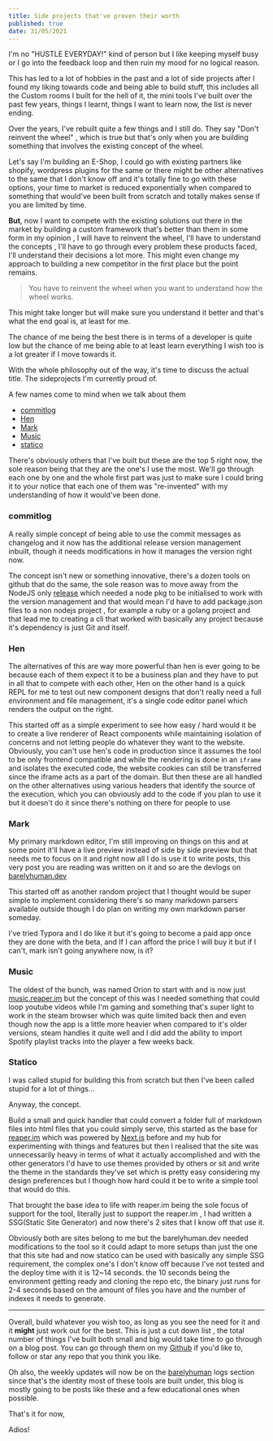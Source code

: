 ```yaml
---
title: Side projects that've proven their worth
published: true
date: 31/05/2021
---
```


I'm no "HUSTLE EVERYDAY!" kind of person but I like keeping myself busy or I go
into the feedback loop and then ruin my mood for no logical reason.

This has led to a lot of hobbies in the past and a lot of side projects after I
found my liking towards code and being able to build stuff, this includes all
the Custom rooms I built for the hell of it, the mini tools I've built over the
past few years, things I learnt, things I want to learn now, the list is never
ending.

Over the years, I've rebuilt quite a few things and I still do. They say "Don't
reinvent the wheel" , which is true but that's only when you are building
something that involves the existing concept of the wheel.

Let's say I'm building an E-Shop, I could go with existing partners like
shopify, wordpress plugins for the same or there might be other alternatives to
the same that I don't know off and it's totally fine to go with these options,
your time to market is reduced exponentially when compared to something that
would've been built from scratch and totally makes sense if you are limited by
time.

**But**, now I want to compete with the existing solutions out there in the
market by building a custom framework that's better than them in some form in my
opinion , I will have to reinvent the wheel, I'll have to understand the
concepts , I'll have to go through every problem these products faced, I'll
understand their decisions a lot more. This might even change my approach to
building a new competitor in the first place but the point remains.

> You have to reinvent the wheel when you want to understand how the wheel
> works.

This might take longer but will make sure you understand it better and that's
what the end goal is, at least for me.

The chance of me being the best there is in terms of a developer is quite low
but the chance of me being able to at least learn everything I wish too is a lot
greater if I move towards it.

With the whole philosophy out of the way, it's time to discuss the actual title.
The sideprojects I'm currently proud of.

A few names come to mind when we talk about them

- [commitlog](https://github.com/barelyhuman/commitlog)
- [Hen](https://hen.reaper.im)
- [Mark](https://mark.reaper.im)
- [Music](https://music.reaper.im)
- [statico](https://github.com/barelyhuman/statico)

There's obviously others that I've built but these are the top 5 right now, the
sole reason being that they are the one's I use the most. We'll go through each
one by one and the whole first part was just to make sure I could bring it to
your notice that each one of them was "re-invented" with my understanding of how
it would've been done.

### commitlog

A really simple concept of being able to use the commit messages as changelog
and it now has the additional release version management inbuilt, though it
needs modifications in how it manages the version right now.

The concept isn't new or something innovative, there's a dozen tools on github
that do the same, the sole reason was to move away from the NodeJS only
[release](https://github.com/vercel/release) which needed a node pkg to be
initialised to work with the version management and that would mean I'd have to
add package.json files to a non nodejs project , for example a ruby or a golang
project and that lead me to creating a cli that worked with basically any
project because it's dependency is just Git and itself.

### Hen

The alternatives of this are way more powerful than hen is ever going to be
because each of them expect it to be a business plan and they have to put in all
that to compete with each other, Hen on the other hand is a quick REPL for me to
test out new component designs that don't really need a full environment and
file management, it's a single code editor panel which renders the output on the
right.

This started off as a simple experiment to see how easy / hard would it be to
create a live renderer of React components while maintaining isolation of
concerns and not letting people do whatever they want to the website. Obviously,
you can't use hen's code in production since it assumes the tool to be only
frontend compatible and while the rendering is done in an `iframe` and isolates
the executed code, the website cookies can still be transferred since the iframe
acts as a part of the domain. But then these are all handled on the other
alternatives using various headers that identify the source of the execution,
which you can obviously add to the code if you plan to use it but it doesn't do
it since there's nothing on there for people to use

### Mark

My primary markdown editor, I'm still improving on things on this and at some
point it'll have a live preview instead of side by side preview but that needs
me to focus on it and right now all I do is use it to write posts, this very
post you are reading was written on it and so are the devlogs on
[barelyhuman.dev](https://barelyhuman.dev)

This started off as another random project that I thought would be super simple
to implement considering there's so many markdown parsers available outside
though I do plan on writing my own markdown parser someday.

I've tried Typora and I do like it but it's going to become a paid app once they
are done with the beta, and If I can afford the price I will buy it but if I
can't, mark isn't going anywhere now, is it?

### Music

The oldest of the bunch, was named Orion to start with and is now just
[music.reaper.im](https://music.reaper.im) but the concept of this was I needed
something that could loop youtube videos while I'm gaming and something that's
super light to work in the steam browser which was quite limited back then and
even though now the app is a little more heavier when compared to it's older
versions, steam handles it quite well and I did add the ability to import
Spotify playlist tracks into the player a few weeks back.

### Statico

I was called stupid for building this from scratch but then I've been called
stupid for a lot of things...

Anyway, the concept.

Build a small and quick handler that could convert a folder full of markdown
files into html files that you could simply serve, this started as the base for
[reaper.im](https://reaper.is) which was powered by
[Next.js](https://nextjs.org/) before and my hub for experimenting with things
and features but then I realised that the site was unnecessarily heavy in terms
of what it actually accomplished and with the other generators I'd have to use
themes provided by others or sit and write the theme in the standards they've
set which is pretty easy considering my design preferences but I though how hard
could it be to write a simple tool that would do this.

That brought the base idea to life with reaper.im being the sole focus of
support for the tool, literally just to support the reaper.im , I had written a
SSG(Static Site Generator) and now there's 2 sites that I know off that use it.

Obviously both are sites belong to me but the barelyhuman.dev needed
modifications to the tool so it could adapt to more setups than just the one
that this site had and now statico can be used with basically any simple SSG
requirement, the complex one's I don't know off because I've not tested and the
deploy time with it is 12~14 seconds. the 10 seconds being the environment
getting ready and cloning the repo etc, the binary just runs for 2-4 seconds
based on the amount of files you have and the number of indexes it needs to
generate.

---

Overall, build whatever you wish too, as long as you see the need for it and it
**might** just work out for the best. This is just a cut down list , the total
number of things I've built both small and big would take time to go through on
a blog post. You can go through them on my
[Github](https://github.com/barelyhuman) if you'd like to, follow or star any
repo that you think you like.

Oh also, the weekly updates will now be on the
[barelyhuman](https://barelyhuman.dev) logs section since that's the identity
most of these tools are built under, this blog is mostly going to be posts like
these and a few educational ones when possible.

That's it for now,

Adios!
